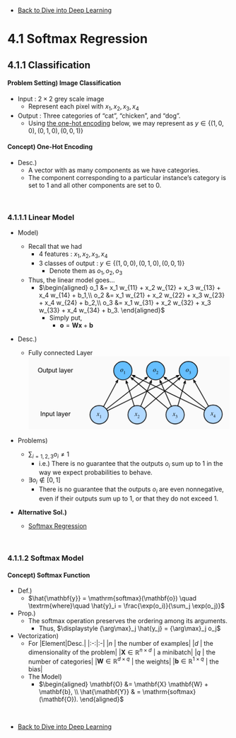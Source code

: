 * [Back to Dive into Deep Learning](../../main.md)

# 4.1 Softmax Regression

## 4.1.1 Classification
#### Problem Setting) Image Classification
- Input : $2\times2$ grey scale image
  - Represent each pixel with $x_1, x_2, x_3, x_4$
- Output : Three categories of “cat”, “chicken”, and “dog”.
  - Using [the one-hot encoding](#concept-one-hot-encoding) below, we may represent as $`y \in \{(1, 0, 0), (0, 1, 0), (0, 0, 1)\}`$

#### Concept) One-Hot Encoding
- Desc.)
  - A vector with as many components as we have categories.
  - The component corresponding to a particular instance’s category is set to 1 and all other components are set to 0.

<br>

### 4.1.1.1 Linear Model
- Model)
  - Recall that we had 
    - 4 features : $x_1, x_2, x_3, x_4$
    - 3 classes of output : $`y \in \{(1, 0, 0), (0, 1, 0), (0, 0, 1)\}`$
      - Denote them as $o_1, o_2, o_3$
  - Thus, the linear model goes...
    - $`\begin{aligned}   o_1 &= x_1 w_{11} + x_2 w_{12} + x_3 w_{13} + x_4 w_{14} + b_1,\\   o_2 &= x_1 w_{21} + x_2 w_{22} + x_3 w_{23} + x_4 w_{24} + b_2,\\ o_3 &= x_1 w_{31} + x_2 w_{32} + x_3 w_{33} + x_4 w_{34} + b_3.   \end{aligned}`$
      - Simply put,
        - $`\mathbf{o} = \mathbf{W} \mathbf{x} + \mathbf{b}`$


- Desc.)
  - Fully connected Layer   
    ![](images/001.png)
- Problems)
  - $\displaystyle \sum_{i=1,2,3}o_i\ne 1$
    - i.e.) There is no guarantee that the outputs $`o_i`$ sum up to $`1`$ in the way we expect probabilities to behave.
  - $\exists o_i \notin [0,1]$
    - There is no guarantee that the outputs $`o_i`$ are even nonnegative, even if their outputs sum up to $`1`$, or that they do not exceed $`1`$.
- **Alternative Sol.)**
  - [Softmax Regression](#4112-softmax-model)

<br>

### 4.1.1.2 Softmax Model
#### Concept) Softmax Function
- Def.)
  - $\hat{\mathbf{y}} = \mathrm{softmax}(\mathbf{o}) \quad \textrm{where}\quad \hat{y}_i = \frac{\exp(o_i)}{\sum_j \exp(o_j)}$
- Prop.)
  - The softmax operation preserves the ordering among its arguments.
    - Thus, $\displaystyle {\arg\max}_j \hat{y_j} = {\arg\max}_j o_j$
- Vectorization)
  - For
    |Element|Desc.|
    |:-:|:-|
    |$n$ | the number of examples|
    |$d$ | the dimensionality of the problem|
    |$`\mathbf{X} \in \mathbb{R}^{n \times d}`$ | a minibatch|
    |$q$ | the number of categories|
    |$`\mathbf{W} \in \mathbb{R}^{d \times q}`$ | the weights|
    |$`\mathbf{b} \in \mathbb{R}^{1\times q}`$ | the bias|
  - The Model)
    - $`\begin{aligned} \mathbf{O} &= \mathbf{X} \mathbf{W} + \mathbf{b}, \\ \hat{\mathbf{Y}} & = \mathrm{softmax}(\mathbf{O}). \end{aligned}`$




<br>

* [Back to Dive into Deep Learning](../../main.md)